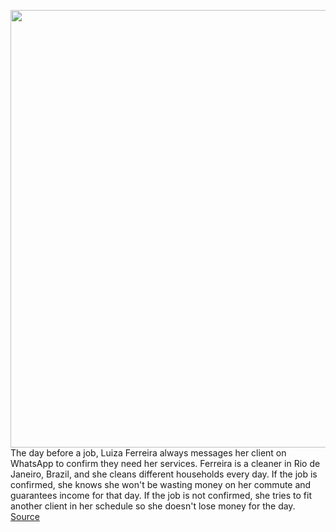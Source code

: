 <img src='https://cdn.vox-cdn.com/thumbor/lPUUgj5B0Nmewh9HQhh84NMjcDw=/0x0:2040x1360/1200x675/filters:focal(857x517:1183x843)/cdn.vox-cdn.com/uploads/chorus_image/image/70015892/acastro_210119_1777_whatsapp_0003.0.jpg' width='700px' /><br/>
The day before a job, Luiza Ferreira always messages her client on WhatsApp to confirm they need her services. Ferreira is a cleaner in Rio de Janeiro, Brazil, and she cleans different households every day. If the job is confirmed, she knows she won't be wasting money on her commute and guarantees income for that day. If the job is not confirmed, she tries to fit another client in her schedule so she doesn't lose money for the day.
<a href='https://www.theverge.com/22734705/facebook-whatsapp-outage-brazil-informal-workers-economy'> Source <a/>